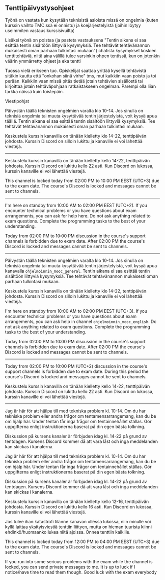 ## Tenttipäivystysohjeet

Työnä on vastata kun kysytään teknisistä asioista missä on ongelmia (kuten kurssin vaihto TMC:ssä ei onnistu) ja koejärjestelyistä (joihin löytyy useimmiten vastaus kurssisivuilta)

Lisäksi työnä on poistaa (ja pasteta vastauksena "Tentin aikana ei saa esittää tentin sisältöön liittyviä kysymyksiä. Tee tehtävät tehtävänannon mukaisesti oman parhaan tulkintasi mukaan") chatista kysymykset koskien tenttitehtäviä, niitä aina välillä tulee varsinkin ohpen tentissä, kun on jotenkin väärin ymmärretty ohjeet ja eka tentti

Tuossa vielä erikseen tuo. Opiskelijat saattaa yrittää kysellä tehtävistä sitäkin kautta että "onkohan siinä virhe" tms, mut kaikkiin vaan poisto ja toi perään. Kaikkiin vaan missä pitäs tietää jotain tehtävien sisällöstä tai kirjoittaa jotain tehtäväpohjaan ratkaistakseen ongelman. Parempi olla liian tarkka näissä kuin toistepäin.

Viestipohjat

Päivystän täällä teknisten ongelmien varalta klo 10-14. Jos sinulla on teknisiä ongelmia tai muuta kysyttävää tentin järjestelyistä, voit kysyä apua täällä. Tentin aikana ei saa esittää tentin sisältöön liittyviä kysymyksiä. Tee tehtävät tehtävänannon mukaisesti oman parhaan tulkintasi mukaan.

Keskustelu kurssin kanavilla on tänään kielletty klo 14-22, tenttipäivän johdosta. Kurssin Discord on silloin lukittu ja kanaville ei voi lähettää viestejä.

---

Keskustelu kurssin kanavilla on tänään kielletty kello 14-22, tenttipäivän johdosta. Kurssin Discord on lukittu kello 22 asti. Kun Discord on lukossa, kurssin kanaville ei voi lähettää viestejä.

This channel is locked today from 02:00 PM to 10:00 PM EEST (UTC+3) due to the exam date. The course's Discord is locked and messages cannot be sent to channels.

---

I'm here on standby from 10:00 AM to 02:00 PM EEST (UTC+2). If you encounter technical problems or you have questions about exam arrangements, you can ask for help here. Do not ask anything related to exam questions. Complete the programming tasks to the best of your understanding.

Today from 02:00 PM to 10:00 PM discussion in the course's support channels is forbidden due to exam date. After 02:00 PM the course's Discord is locked and messages cannot be sent to channels.

---

Päivystän täällä teknisten ongelmien varalta klo 10-14. Jos sinulla on teknisiä ongelmia tai muuta kysyttävää tentin järjestelyistä, voit kysyä apua kanavalla `ohjelmoinnin_mooc_general`. Tentin aikana ei saa esittää tentin sisältöön liittyviä kysymyksiä. Tee tehtävät tehtävänannon mukaisesti oman parhaan tulkintasi mukaan.

Keskustelu kurssin kanavilla on tänään kielletty klo 14-22, tenttipäivän johdosta. Kurssin Discord on silloin lukittu ja kanaville ei voi lähettää viestejä.

I'm here on standby from 10:00 AM to 02:00 PM EEST (UTC+3). If you encounter technical problems or you have questions about exam arrangements, you can ask help in channel `ohjelmoinnin_mooc_english`. Do not ask anything related to exam questions. Complete the programming tasks to the best of your understanding.

Today from 02:00 PM to 10:00 PM discussion in the course's support channels is forbidden due to exam date. After 02:00 PM the course's Discord is locked and messages cannot be sent to channels.

______________________________

Today from 02:00 PM to 10:00 PM (UTC+2) discussion in the course's support channels is forbidden due to exam date. During this period the course's Discord is locked and messages cannot be sent to channels.

Keskustelu kurssin kanavilla on tänään kielletty kello 14-22, tenttipäivän johdosta. Kurssin Discord on lukittu kello 22 asti. Kun Discord on lukossa, kurssin kanaville ei voi lähettää viestejä.

______________________________

Jag är här för att hjälpa till med tekniska problem kl. 10-14. Om du har tekniska problem eller andra frågor om tentamensarrangemang, kan du be om hjälp här. Under tentan får inga frågor om tentainnehållet ställas. Gör uppgifterna enligt instruktionerna baserat på din egen bästa tolkning.

Diskussion på kursens kanaler är förbjuden idag kl. 14-22 på grund av tentdagen. Kursens Discord kommer då att vara låst och inga meddelanden kan skickas i kanalerna.

Jag är här för att hjälpa till med tekniska problem kl. 10-14. Om du har tekniska problem eller andra frågor om tentamensarrangemang, kan du be om hjälp här. Under tentan får inga frågor om tentainnehållet ställas. Gör uppgifterna enligt instruktionerna baserat på din egen bästa tolkning.

Diskussion på kursens kanaler är förbjuden idag kl. 14-22 på grund av tentdagen. Kursens Discord kommer då att vara låst och inga meddelanden kan skickas i kanalerna.

Keskustelu kurssin kanavilla on tänään kielletty kello 12-16, tenttipäivän johdosta. Kurssin Discord on lukittu kello 16 asti. Kun Discord on lukossa, kurssin kanaville ei voi lähettää viestejä.

Jos tulee ihan katastrofi tilanne kanavan ollessa lukossa, niin minulle voi kyllä laittaa yksityisviestiä tenttiin liittyen, mutta on hieman tuurista kiinni ehdinkö/huomaanko lukea niitä ajoissa. Onnea tenttiin kaikille.

This channel is locked today from 12:00 PM to 04:00 PM EEST (UTC+3) due to the exam date. The course's Discord is locked and messages cannot be sent to channels.

If you run into some serious problems with the exam while the channel is locked, you can send private messages to me. It is up to luck if I notice/have time to read them though. Good luck with the exam everybody